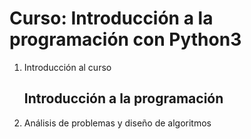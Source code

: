 # Curso: Introducción a la programación con Python3

1. Introducción al curso

    ## Introducción a la programación

2. Análisis de problemas y diseño de algoritmos
